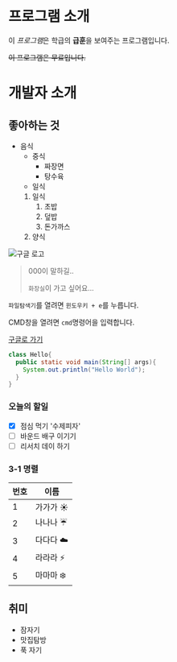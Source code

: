 # 프로그램 소개
이 *프로그램*은 학급의 **급훈**을 보여주는 프로그램입니다.

~~이 프로그램은 무료입니다.~~

# 개발자 소개

## 좋아하는 것
* 음식
  * 중식
    * 짜장면
    * 탕수육
  * 일식
  1. 일식
     1. 초밥
     1. 덮밥
     1. 돈가까스
    1. 양식
    
 ![구글 로고](https://www.google.com/images/branding/googlelogo/2x/googlelogo_color_272x92dp.png)
 
 > 000이 말하길..
 >
 > `화장실`이 가고 싶어요...
 
 `파일탐색기`를 열려면 `윈도우키 + e`를 누릅니다.
 
 CMD창을 열려면 `cmd`명령어을 입력합니다.
 
 
 
 [구글로 가기](http://google.co.kr/)
 
 ```java
 class Hello{
   public static void main(String[] args){
     System.out.println("Hello World");
   }
 }
 ```
 ### 오늘의 할일
 - [x] 점심 먹기 '수제피자'
 - [ ] 바운드 배구 이기기
 - [ ] 리서치 데이 하기
 
 ### 3-1 명렬
 번호 | 이름
 -----|-----
 1| 가가가 :sunny:
 2| 나나나 :umbrella:
 3| 다다다 :cloud:
 4| 라라라 :zap:
 5| 마마마 :snowflake:
 
 
## 취미
* 잠자기
* 맛집탐방
* 푹 자기

